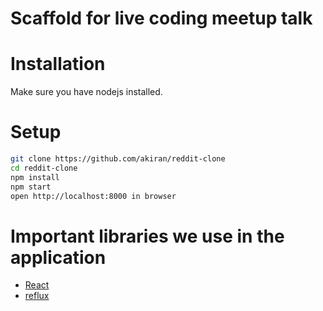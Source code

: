 # Scaffold for live coding meetup talk

# Installation
Make sure you have nodejs installed.

# Setup
```bash
git clone https://github.com/akiran/reddit-clone
cd reddit-clone
npm install
npm start
open http://localhost:8000 in browser
```

# Important libraries we use in the application
* [React](http://facebook.github.io/react/)
* [reflux](https://github.com/spoike/refluxjs)